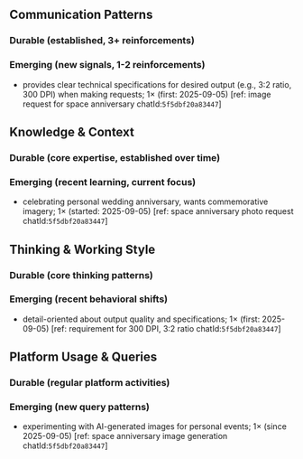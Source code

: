 ## Communication Patterns
### Durable (established, 3+ reinforcements)

### Emerging (new signals, 1-2 reinforcements)
- provides clear technical specifications for desired output (e.g., 3:2 ratio, 300 DPI) when making requests; 1× (first: 2025-09-05) [ref: image request for space anniversary chatId:`5f5dbf20a83447`]

## Knowledge & Context
### Durable (core expertise, established over time)

### Emerging (recent learning, current focus)
- celebrating personal wedding anniversary, wants commemorative imagery; 1× (started: 2025-09-05) [ref: space anniversary photo request chatId:`5f5dbf20a83447`]

## Thinking & Working Style
### Durable (core thinking patterns)

### Emerging (recent behavioral shifts)
- detail-oriented about output quality and specifications; 1× (first: 2025-09-05) [ref: requirement for 300 DPI, 3:2 ratio chatId:`5f5dbf20a83447`]

## Platform Usage & Queries
### Durable (regular platform activities)

### Emerging (new query patterns)
- experimenting with AI-generated images for personal events; 1× (since 2025-09-05) [ref: space anniversary image generation chatId:`5f5dbf20a83447`]
